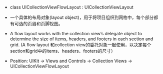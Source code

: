 - class UICollectionViewFlowLayout : UICollectionViewLayout

- 一个具体的布局对象(layout object)，用于将项目组织到网格中，每个部分都有可选的页眉和页脚视图。

- A flow layout works with the collection view’s delegate object to determine the size of items, headers, and footers in each section and grid. (A flow layout 和collection view的委托对象一起使用，以决定每个section和grid中的items、headers、footers的尺寸）

- Position: UIKit -> Views and Controls -> Collection Views -> UICollectionViewFlowLayout